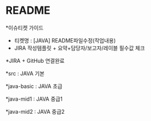 # README 

*이슈티켓 가이드
- 티켓명 : [JAVA] README파일수정(작업내용)
- JIRA 작성템플릿 + 요약+담당자/보고자/레이블 필수값 체크

*JIRA + GitHub 연결완료

*src : JAVA 기본

*java-basic : JAVA 초급

*java-mid1 : JAVA 중급1

*java-mid2 : JAVA 중급2
